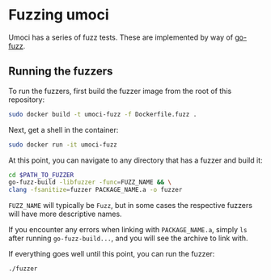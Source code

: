 # Fuzzing umoci

Umoci has a series of fuzz tests. These are implemented by way of [go-fuzz](https://github.com/dvyukov/go-fuzz).

## Running the fuzzers

To run the fuzzers, first build the fuzzer image from the root of this repository:

```bash
sudo docker build -t umoci-fuzz -f Dockerfile.fuzz .
```
Next, get a shell in the container:
```bash
sudo docker run -it umoci-fuzz
```
At this point, you can navigate to any directory that has a fuzzer and build it:

```bash
cd $PATH_TO_FUZZER
go-fuzz-build -libfuzzer -func=FUZZ_NAME && \
clang -fsanitize=fuzzer PACKAGE_NAME.a -o fuzzer
```
`FUZZ_NAME` will typically be `Fuzz`, but in some cases the respective fuzzers will have more descriptive names. 

If you encounter any errors when linking with `PACKAGE_NAME.a`, simply `ls` after running `go-fuzz-build...`, and you will see the archive to link with.

If everything goes well until this point, you can run the fuzzer:
```bash
./fuzzer
```
